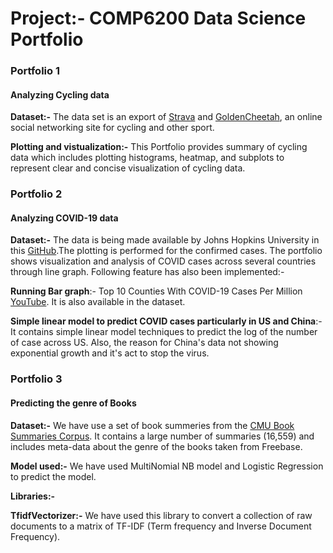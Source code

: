 # Project:- COMP6200 Data Science Portfolio 



### Portfolio 1

#### Analyzing Cycling data 

__Dataset:-__ The data set is an export of [Strava](https://strava.com/) and  [GoldenCheetah](https://www.goldencheetah.org/), an online social networking site for cycling and other sport. 

__Plotting and vistualization:-__ This Portfolio provides summary of cycling data which includes plotting histograms, heatmap, and subplots to represent clear and concise visualization of cycling data.


### Portfolio 2

#### Analyzing COVID-19 data

__Dataset:-__ The data is being made available by Johns Hopkins University in this [GitHub](https://github.com/CSSEGISandData/COVID-19).The plotting is performed for the confirmed cases. The portfolio shows visualization and analysis of COVID cases across several countries through line graph.
Following feature has also been implemented:-

__Running Bar graph__:- Top 10 Counties With COVID-19 Cases Per Million [YouTube](https://www.youtube.com/watch?v=2BAj7PpHFgU). It is also available in the dataset.

__Simple linear model to predict COVID cases particularly in US and China__:- It contains simple linear model techniques to predict the log of the number of case across US. Also, the reason for China's data not showing exponential growth and it's act to stop the virus.

### Portfolio 3

#### Predicting the genre of Books

__Dataset:-__ We have use a set of book summeries from the [CMU Book Summaries Corpus](http://www.cs.cmu.edu/~dbamman/booksummaries.html). It contains a large number of summaries (16,559) and includes meta-data about the genre of the books taken from Freebase.

__Model used:-__ We have used MultiNomial NB model and Logistic Regression to predict the model. 

__Libraries:-__

 __TfidfVectorizer:-__ We have used this library to convert a collection of raw documents to a matrix of TF-IDF (Term frequency and Inverse Document Frequency).
